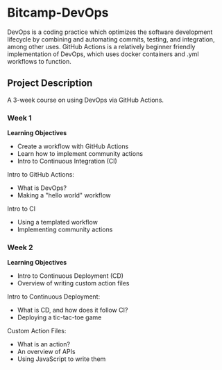 # Bitcamp-DevOps

DevOps is a coding practice which optimizes the software development lifecycle by combining and automating commits, testing, and integration, among other uses. GitHub Actions is a relatively beginner friendly implementation of DevOps, which uses docker containers and .yml workflows to function.

## Project Description

A 3-week course on using DevOps via GitHub Actions.

### Week 1

__Learning Objectives__

  - Create a workflow with GitHub Actions
  - Learn how to implement community actions
  - Intro to Continuous Integration (CI)
 
  Intro to GitHub Actions:
  - What is DevOps?
  - Making a "hello world" workflow
  
  Intro to CI
  - Using a templated workflow
  - Implementing community actions
  
### Week 2

__Learning Objectives__

  - Intro to Continuous Deployment (CD)
  - Overview of writing custom action files
  
  Intro to Continuous Deployment:
  - What is CD, and how does it follow CI?
  - Deploying a tic-tac-toe game
  
  Custom Action Files:
  - What is an action?
  - An overview of APIs
  - Using JavaScript to write them
